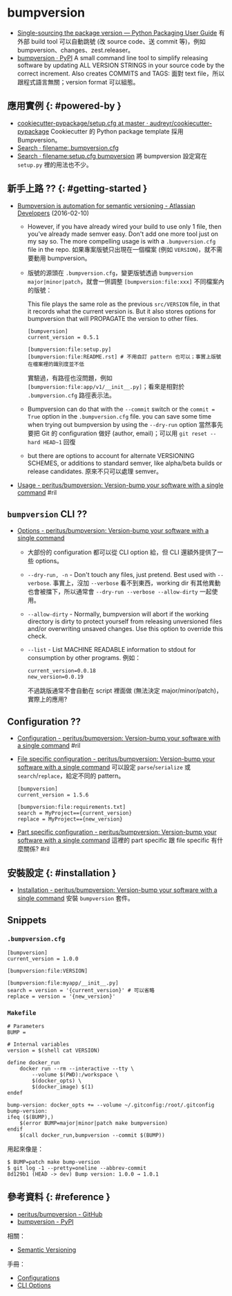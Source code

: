 # bumpversion

  - [Single\-sourcing the package version — Python Packaging User Guide](https://packaging.python.org/guides/single-sourcing-package-version/) 有外部 build tool 可以自動跳號 (改 source code、送 commit 等)，例如 bumpversion、changes、zest.releaser。
  - [bumpversion · PyPI](https://pypi.org/project/bumpversion/) A small command line tool to simplify releasing software by updating ALL VERSION STRINGS in your source code by the correct increment. Also creates COMMITS and TAGS: 面對 text file，所以跟程式語言無關；version format 可以組態。

## 應用實例 {: #powered-by }

  - [cookiecutter\-pypackage/setup\.cfg at master · audreyr/cookiecutter\-pypackage](https://github.com/audreyr/cookiecutter-pypackage/blob/master/setup.cfg) Cookiecutter 的 Python package template 採用 Bumpversion。
  - [Search · filename:\.bumpversion\.cfg](https://github.com/search?q=filename%3A.bumpversion.cfg)
  - [Search · filename:setup\.cfg bumpversion](https://github.com/search?q=filename%3Asetup.cfg+bumpversion) 將 bumpversion 設定寫在 `setup.py` 裡的用法也不少。

## 新手上路 ?? {: #getting-started }

  - [Bumpversion is automation for semantic versioning \- Atlassian Developers](https://developer.atlassian.com/blog/2016/02/bumpversion-is-automation-for-semantic-versioning/) (2016-02-10)
      - However, if you have already wired your build to use only 1 file, then you've already made semver easy. Don't add one more tool just on my say so. The more compelling usage is with a `.bumpversion.cfg` file in the repo. 如果專案版號只出現在一個檔案 (例如 `VERSION`)，就不需要動用 bumpversion。
      - 版號的源頭在 `.bumpversion.cfg`，變更版號透過 `bumpversion major|minor|patch`，就會一併調整 `[bumpversion:file:xxx]` 不同檔案內的版號：

        This file plays the same role as the previous `src/VERSION` file, in that it records what the current version is. But it also stores options for bumpversion that will PROPAGATE the version to other files.

            [bumpversion]
            current_version = 0.5.1

            [bumpversion:file:setup.py]
            [bumpversion:file:README.rst] # 不用自訂 pattern 也可以；事實上版號在檔案裡的識別度並不低

        實驗過，有路徑也沒問題，例如 `[bumpversion:file:app/v1/__init__.py]`；看來是相對於 `.bumpversion.cfg` 路徑表示法。

      - Bumpversion can do that with the `--commit` switch or the `commit = True` option in the `.bumpversion.cfg` file. you can save some time when trying out bumpversion by using the `--dry-run` option 當然事先要把 Git 的 configuration 做好 (author, email)；可以用 `git reset --hard HEAD~1` 回復
      - but there are options to account for alternate VERSIONING SCHEMES, or additions to standard semver, like alpha/beta builds or release candidates. 原來不只可以處理 semver。

  - [Usage - peritus/bumpversion: Version\-bump your software with a single command](https://github.com/peritus/bumpversion#usage) #ril

## `bumpversion` CLI ??

  - [Options - peritus/bumpversion: Version\-bump your software with a single command](https://github.com/peritus/bumpversion#options)
      - 大部份的 configuration 都可以從 CLI option 給，但 CLI 還額外提供了一些 options。
      - `--dry-run, -n` - Don't touch any files, just pretend. Best used with `--verbose`. 事實上，沒加 `--verbose` 看不到東西，working dir 有其他異動也會被擋下，所以通常會 `--dry-run --verbose --allow-dirty` 一起使用。
      - `--allow-dirty` - Normally, bumpversion will abort if the working directory is dirty to protect yourself from releasing unversioned files and/or overwriting unsaved changes. Use this option to override this check.
      - `--list` - List MACHINE READABLE information to stdout for consumption by other programs. 例如：

            current_version=0.0.18
            new_version=0.0.19

        不過跳版通常不會自動在 script 裡面做 (無法決定 major/minor/patch)，實際上的應用?

## Configuration ??

  - [Configuration - peritus/bumpversion: Version\-bump your software with a single command](https://github.com/peritus/bumpversion#configuration) #ril
  - [File specific configuration - peritus/bumpversion: Version\-bump your software with a single command](https://github.com/peritus/bumpversion#file-specific-configuration) 可以設定 `parse`/`serialize` 或 `search`/`replace`，給定不同的 pattern。

        [bumpversion]
        current_version = 1.5.6

        [bumpversion:file:requirements.txt]
        search = MyProject=={current_version}
        replace = MyProject=={new_version}

  - [Part specific configuration - peritus/bumpversion: Version\-bump your software with a single command](https://github.com/peritus/bumpversion#part-specific-configuration) 這裡的 part specific 跟 file specific 有什麼關係? #ril

## 安裝設定 {: #installation }

  - [Installation - peritus/bumpversion: Version\-bump your software with a single command](https://github.com/peritus/bumpversion#installation) 安裝 `bumpversion` 套件。

## Snippets

### `.bumpversion.cfg`

```
[bumpversion]
current_version = 1.0.0

[bumpversion:file:VERSION]

[bumpversion:file:myapp/__init__.py]
search = version = '{current_version}' # 可以省略
replace = version = '{new_version}'
```

### `Makefile`

```
# Parameters
BUMP =

# Internal variables
version = $(shell cat VERSION)

define docker_run
	docker run --rm --interactive --tty \
		--volume $(PWD):/workspace \
		$(docker_opts) \
		$(docker_image) $(1)
endef

bump-version: docker_opts += --volume ~/.gitconfig:/root/.gitconfig
bump-version:
ifeq ($(BUMP),)
	$(error BUMP=major|minor|patch make bumpversion)
endif
	$(call docker_run,bumpversion --commit $(BUMP))
```

用起來像是：

```
$ BUMP=patch make bump-version
$ git log -1 --pretty=oneline --abbrev-commit
8d129b1 (HEAD -> dev) Bump version: 1.0.0 → 1.0.1
```

## 參考資料 {: #reference }

  - [peritus/bumpversion - GitHub](https://github.com/peritus/bumpversion)
  - [bumpversion - PyPI](https://pypi.org/project/bumpversion/)

相關：

  - [Semantic Versioning](semver.md)

手冊：

  - [Configurations](https://github.com/peritus/bumpversion#configuration)
  - [CLI Options](https://github.com/peritus/bumpversion#options)

